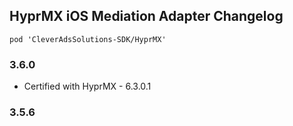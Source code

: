 ## HyprMX iOS Mediation Adapter Changelog
`pod 'CleverAdsSolutions-SDK/HyprMX'`

### 3.6.0
- Certified with HyprMX - 6.3.0.1

### 3.5.6
